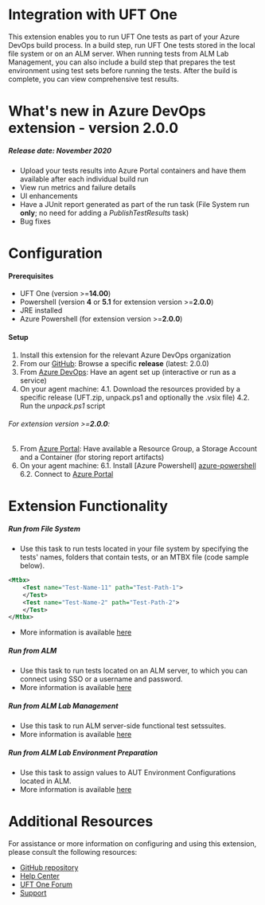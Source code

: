 # Integration with UFT One
This extension enables you to run UFT One tests as part of your Azure DevOps build process. In a build step, run UFT One tests stored in the local file system or on an ALM server. When running tests from ALM Lab Management, you can also include a build step that prepares the test environment using test sets before running the tests. After the build is complete, you can view comprehensive test results. 
#
# What's new in  Azure DevOps extension - version 2.0.0
##### Release date: November 2020
- Upload your tests results into Azure Portal containers and have them available after each individual build run
- View run metrics and failure details
- UI enhancements
- Have a JUnit report generated as part of the run task (File System run **only**; no need for adding a *PublishTestResults* task)
- Bug fixes
#
#
#  Configuration
#### Prerequisites
- UFT One (version  >=**14.00**)
- Powershell (version **4** or **5.1** for extension version >=**2.0.0**)
- JRE installed
- Azure Powershell (for extension version >=**2.0.0**)

#### Setup
1. Install this extension for the relevant Azure DevOps organization
2. From our [GitHub][repository]: Browse a specific **release** (latest: 2.0.0)
3. From [Azure DevOps][azure-devops]: Have an agent set up (interactive or run as a service) 
4. On your agent machine:
4.1. Download the resources provided by a specific release (UFT.zip, unpack.ps1 and optionally the .vsix file)
4.2. Run the *unpack.ps1* script
###### For extension version >=**2.0.0**:
5. From [Azure Portal][azure-portal]: Have available a Resource Group, a Storage Account and a Container (for storing report artifacts)
6. On your agent machine:
6.1. Install [Azure Powershell] [azure-powershell]
6.2. Connect to [Azure Portal][azure-connect]
#
#
# Extension Functionality
##### Run from File System
- Use this task to run tests located in your file system by specifying the tests' names, folders that contain tests, or an MTBX file (code sample below).
``` xml 
<Mtbx>
    <Test name="Test-Name-11" path="Test-Path-1">
    </Test>
    <Test name="Test-Name-2" path="Test-Path-2">
    </Test>
</Mtbx>
```
- More information is available [here][fs-docs]

##### Run from ALM
- Use this task to run tests located on an ALM server, to which you can connect using SSO or a username and password.
- More information is available [here][alm-docs]

##### Run from ALM Lab Management
- Use this task to run ALM server-side functional test setssuites.
- More information is available [here][alm-lab-docs]

##### Run from ALM Lab Environment Preparation
- Use this task to assign values to AUT Environment Configurations located in ALM.
- More information is available [here][alm-env-docs]
#
#
# Additional Resources
For assistance or more information on configuring and using this extension, please consult the following resources:
- [GitHub repository][repository]
- [Help Center][docs]
- [UFT One Forum][forum]
- [Support][support]

[//]: # (References)
   [docs]:<https://admhelp.microfocus.com/uft/en/latest/UFT_Help/Content/UFT_Tools/Azure_DevOps_Extension/uft-azure-devops.htm>
   [forum]:<https://community.microfocus.com/adtd/uft/f/sws-fun_test_sf/>
   [support]:<https://softwaresupport.softwaregrp.com/>
   [repository]:<https://github.com/MicroFocus/ADM-TFS-Extension/>
   [fs-docs]:<https://admhelp.microfocus.com/uft/en/latest/UFT_Help/Content/UFT_Tools/Azure_DevOps_Extension/uft-azure-devops-run-local.htm>
   [alm-docs]:<https://admhelp.microfocus.com/uft/en/latest/UFT_Help/Content/UFT_Tools/Azure_DevOps_Extension/uft-azure-devops-run-alm.htm>
   [alm-lab-docs]:<https://admhelp.microfocus.com/uft/en/latest/UFT_Help/Content/UFT_Tools/Azure_DevOps_Extension/uft-azure-devops-run-alm-lm.htm#mt-item-1>
   [alm-env-docs]:<https://admhelp.microfocus.com/uft/en/latest/UFT_Help/Content/UFT_Tools/Azure_DevOps_Extension/uft-azure-devops-run-alm-lm.htm#mt-item-0>
   [azure-devops]:<https://dev.azure.com/>
   [azure-portal]:<http://portal.azure.com/>
   [azure-powershell]:<https://docs.microsoft.com/en-us/powershell/azure/install-az-ps?view=azps-6.0.0>
   [azure-connect]:<https://docs.microsoft.com/en-us/powershell/module/az.accounts/connect-azaccount?view=azps-6.0.0>